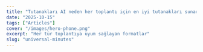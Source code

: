 ```yaml
---
title: "Tutanakları AI neden her toplantı için en iyi tutanakları sunar?"
date: "2025-10-15"
tags: ["Articles"]
cover: "/images/hero-phone.png"
excerpt: "Her tür toplantıya uyum sağlayan formatlar"
slug: "universal-minutes"
---
```


<!-- TODO: /universal-minutes の本文を各言語に反映 -->
